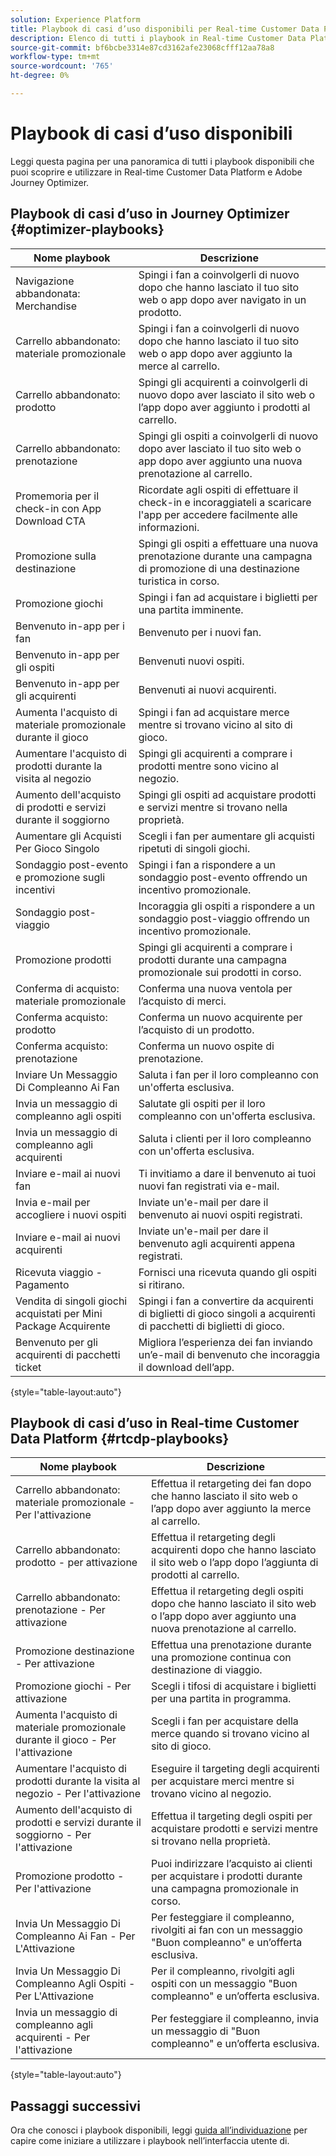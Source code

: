 ```yaml
---
solution: Experience Platform
title: Playbook di casi d’uso disponibili per Real-time Customer Data Platform e Adobe Journey Optimizer.
description: Elenco di tutti i playbook in Real-time Customer Data Platform e Adobe Journey Optimizer.
source-git-commit: bf6bcbe3314e87cd3162afe23068cfff12aa78a8
workflow-type: tm+mt
source-wordcount: '765'
ht-degree: 0%

---
```



# Playbook di casi d’uso disponibili

Leggi questa pagina per una panoramica di tutti i playbook disponibili che puoi scoprire e utilizzare in Real-time Customer Data Platform e Adobe Journey Optimizer.

## Playbook di casi d’uso in Journey Optimizer {#optimizer-playbooks}

| Nome playbook | Descrizione |
| ------------- |  ----------- |
| Navigazione abbandonata: Merchandise | Spingi i fan a coinvolgerli di nuovo dopo che hanno lasciato il tuo sito web o app dopo aver navigato in un prodotto. |
| Carrello abbandonato: materiale promozionale | Spingi i fan a coinvolgerli di nuovo dopo che hanno lasciato il tuo sito web o app dopo aver aggiunto la merce al carrello. |
| Carrello abbandonato: prodotto | Spingi gli acquirenti a coinvolgerli di nuovo dopo aver lasciato il sito web o l’app dopo aver aggiunto i prodotti al carrello. |
| Carrello abbandonato: prenotazione | Spingi gli ospiti a coinvolgerli di nuovo dopo aver lasciato il tuo sito web o app dopo aver aggiunto una nuova prenotazione al carrello. |
| Promemoria per il check-in con App Download CTA | Ricordate agli ospiti di effettuare il check-in e incoraggiateli a scaricare l&#39;app per accedere facilmente alle informazioni. |
| Promozione sulla destinazione | Spingi gli ospiti a effettuare una nuova prenotazione durante una campagna di promozione di una destinazione turistica in corso. |
| Promozione giochi | Spingi i fan ad acquistare i biglietti per una partita imminente. |
| Benvenuto in-app per i fan | Benvenuto per i nuovi fan. |
| Benvenuto in-app per gli ospiti | Benvenuti nuovi ospiti. |
| Benvenuto in-app per gli acquirenti | Benvenuti ai nuovi acquirenti. |
| Aumenta l&#39;acquisto di materiale promozionale durante il gioco | Spingi i fan ad acquistare merce mentre si trovano vicino al sito di gioco. |
| Aumentare l&#39;acquisto di prodotti durante la visita al negozio | Spingi gli acquirenti a comprare i prodotti mentre sono vicino al negozio. |
| Aumento dell&#39;acquisto di prodotti e servizi durante il soggiorno | Spingi gli ospiti ad acquistare prodotti e servizi mentre si trovano nella proprietà. |
| Aumentare gli Acquisti Per Gioco Singolo | Scegli i fan per aumentare gli acquisti ripetuti di singoli giochi. |
| Sondaggio post-evento e promozione sugli incentivi | Spingi i fan a rispondere a un sondaggio post-evento offrendo un incentivo promozionale. |
| Sondaggio post-viaggio | Incoraggia gli ospiti a rispondere a un sondaggio post-viaggio offrendo un incentivo promozionale. |
| Promozione prodotti | Spingi gli acquirenti a comprare i prodotti durante una campagna promozionale sui prodotti in corso. |
| Conferma di acquisto: materiale promozionale | Conferma una nuova ventola per l’acquisto di merci. |
| Conferma acquisto: prodotto | Conferma un nuovo acquirente per l’acquisto di un prodotto. |
| Conferma acquisto: prenotazione | Conferma un nuovo ospite di prenotazione. |
| Inviare Un Messaggio Di Compleanno Ai Fan | Saluta i fan per il loro compleanno con un&#39;offerta esclusiva. |
| Invia un messaggio di compleanno agli ospiti | Salutate gli ospiti per il loro compleanno con un&#39;offerta esclusiva. |
| Invia un messaggio di compleanno agli acquirenti | Saluta i clienti per il loro compleanno con un&#39;offerta esclusiva. |
| Inviare e-mail ai nuovi fan | Ti invitiamo a dare il benvenuto ai tuoi nuovi fan registrati via e-mail. |
| Invia e-mail per accogliere i nuovi ospiti | Inviate un&#39;e-mail per dare il benvenuto ai nuovi ospiti registrati. |
| Inviare e-mail ai nuovi acquirenti | Inviate un&#39;e-mail per dare il benvenuto agli acquirenti appena registrati. |
| Ricevuta viaggio - Pagamento | Fornisci una ricevuta quando gli ospiti si ritirano. |
| Vendita di singoli giochi acquistati per Mini Package Acquirente | Spingi i fan a convertire da acquirenti di biglietti di gioco singoli a acquirenti di pacchetti di biglietti di gioco. |
| Benvenuto per gli acquirenti di pacchetti ticket | Migliora l’esperienza dei fan inviando un’e-mail di benvenuto che incoraggia il download dell’app. |

{style="table-layout:auto"}

## Playbook di casi d’uso in Real-time Customer Data Platform {#rtcdp-playbooks}

| Nome playbook | Descrizione |
| ------------- | ----------- |
| Carrello abbandonato: materiale promozionale - Per l&#39;attivazione | Effettua il retargeting dei fan dopo che hanno lasciato il sito web o l’app dopo aver aggiunto la merce al carrello. |
| Carrello abbandonato: prodotto - per attivazione | Effettua il retargeting degli acquirenti dopo che hanno lasciato il sito web o l’app dopo l’aggiunta di prodotti al carrello. |
| Carrello abbandonato: prenotazione - Per attivazione | Effettua il retargeting degli ospiti dopo che hanno lasciato il sito web o l’app dopo aver aggiunto una nuova prenotazione al carrello. |
| Promozione destinazione - Per attivazione | Effettua una prenotazione durante una promozione continua con destinazione di viaggio. |
| Promozione giochi - Per attivazione | Scegli i tifosi di acquistare i biglietti per una partita in programma. |
| Aumenta l&#39;acquisto di materiale promozionale durante il gioco - Per l&#39;attivazione | Scegli i fan per acquistare della merce quando si trovano vicino al sito di gioco. |
| Aumentare l&#39;acquisto di prodotti durante la visita al negozio - Per l&#39;attivazione | Eseguire il targeting degli acquirenti per acquistare merci mentre si trovano vicino al negozio. |
| Aumento dell&#39;acquisto di prodotti e servizi durante il soggiorno - Per l&#39;attivazione | Effettua il targeting degli ospiti per acquistare prodotti e servizi mentre si trovano nella proprietà. |
| Promozione prodotto - Per l&#39;attivazione | Puoi indirizzare l’acquisto ai clienti per acquistare i prodotti durante una campagna promozionale in corso. |
| Invia Un Messaggio Di Compleanno Ai Fan - Per L&#39;Attivazione | Per festeggiare il compleanno, rivolgiti ai fan con un messaggio &quot;Buon compleanno&quot; e un’offerta esclusiva. |
| Invia Un Messaggio Di Compleanno Agli Ospiti - Per L&#39;Attivazione | Per il compleanno, rivolgiti agli ospiti con un messaggio &quot;Buon compleanno&quot; e un’offerta esclusiva. |
| Invia un messaggio di compleanno agli acquirenti - Per l&#39;attivazione | Per festeggiare il compleanno, invia un messaggio di &quot;Buon compleanno&quot; e un’offerta esclusiva. |

{style="table-layout:auto"}

## Passaggi successivi

Ora che conosci i playbook disponibili, leggi [guida all’individuazione](/help/use-case-playbooks/playbooks/discover.md) per capire come iniziare a utilizzare i playbook nell’interfaccia utente di.
